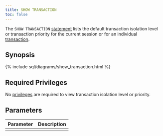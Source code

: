 ```yaml
---
title: SHOW TRANSACTION
toc: false
---
```


The `SHOW TRANSACTION` [statement](sql-statements.html) lists the default transaction isolation level or transaction priority for the current session or for an individual [transaction](transactions.html).

<div id="toc"></div>

## Synopsis

{% include sql/diagrams/show_transaction.html %}

## Required Privileges

No [privileges](privileges.html) are required to view transaction isolation level or priority.

## Parameters

| Parameter | Description |
|-----------|-------------|
|  |  |
